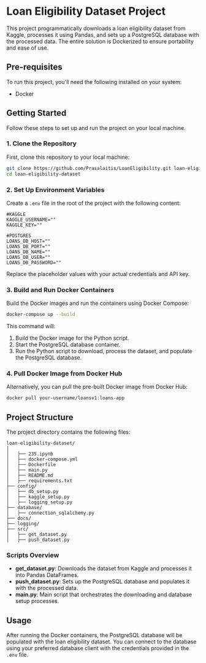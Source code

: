 
# Loan Eligibility Dataset Project

This project programmatically downloads a loan eligibility dataset from Kaggle, processes it using Pandas, and sets up a PostgreSQL database with the processed data. The entire solution is Dockerized to ensure portability and ease of use.

## Pre-requisites

To run this project, you'll need the following installed on your system:

- Docker

## Getting Started

Follow these steps to set up and run the project on your local machine.

### 1. Clone the Repository

First, clone this repository to your local machine:

```bash
git clone https://github.com/Prasalaitis/LoanEligibility.git loan-eligibility-dataset
cd loan-eligibility-dataset
```

### 2. Set Up Environment Variables

Create a `.env` file in the root of the project with the following content:

```env
#KAGGLE
KAGGLE_USERNAME=""
KAGGLE_KEY=""

#POSTGRES
LOANS_DB_HOST=""
LOANS_DB_PORT=""
LOANS_DB_NAME=""
LOANS_DB_USER=""
LOANS_DB_PASSWORD=""
```

Replace the placeholder values with your actual credentials and API key.

### 3. Build and Run Docker Containers

Build the Docker images and run the containers using Docker Compose:

```bash
docker-compose up --build
```

This command will:

1. Build the Docker image for the Python script.
2. Start the PostgreSQL database container.
3. Run the Python script to download, process the dataset, and populate the PostgreSQL database.

### 4. Pull Docker Image from Docker Hub

Alternatively, you can pull the pre-built Docker image from Docker Hub:

```bash
docker pull your-username/loansv1:loans-app
```

## Project Structure

The project directory contains the following files:

```
loan-eligibility-dataset/
│
│   ├── 235.ipynb
│   ├── docker-compose.yml
│   ├── Dockerfile
│   ├── main.py
│   ├── README.md
│   ├── requirements.txt
├── config/
│   ├── db_setup.py
│   ├── kaggle_setup.py
│   ├── logging_setup.py
├── database/
│   ├── connection_sqlalchemy.py
├── docs/
├── logging/
├── src/
│   ├── get_dataset.py
│   ├── push_dataset.py

```

### Scripts Overview

- **get_dataset.py**: Downloads the dataset from Kaggle and processes it into Pandas DataFrames.
- **push_dataset.py**: Sets up the PostgreSQL database and populates it with the processed data.
- **main.py**: Main script that orchestrates the downloading and database setup processes.

## Usage

After running the Docker containers, the PostgreSQL database will be populated with the loan eligibility dataset. You can connect to the database using your preferred database client with the credentials provided in the `.env` file.
